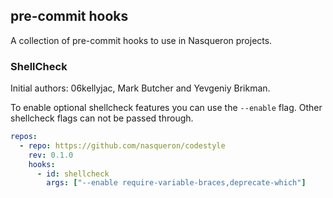 ## pre-commit hooks

A collection of pre-commit hooks to use in Nasqueron projects.

### ShellCheck

Initial authors: 06kellyjac, Mark Butcher and Yevgeniy Brikman.

To enable optional shellcheck features you can use the `--enable` flag.
Other shellcheck flags can not be passed through.

```yaml
repos:
  - repo: https://github.com/nasqueron/codestyle
    rev: 0.1.0
    hooks:
      - id: shellcheck
        args: ["--enable require-variable-braces,deprecate-which"]
```
